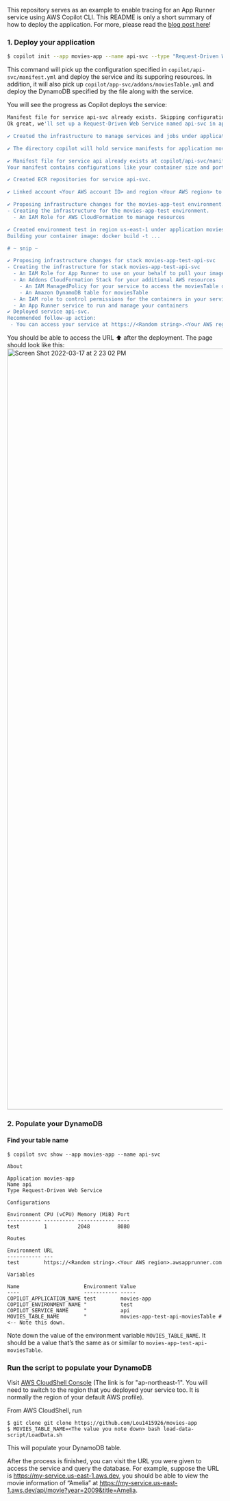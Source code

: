 This repository serves as an example to enable tracing for an App Runner service using AWS Copilot CLI. This README is only a short summary of how to deploy the application. For more, please read the [blog post here](https://aws.amazon.com/blogs/containers/enabling-aws-x-ray-tracing-for-aws-app-runner-service-using-aws-copilot-cli/)!

### 1. Deploy your application
```bash
$ copilot init --app movies-app --name api-svc --type "Request-Driven Web Service" --deploy
```
This command will pick up the configuration specified in `copilot/api-svc/manifest.yml` and deploy the service and its supporing resources. In addition, it will also pick up `copilot/app-svc/addons/moviesTable.yml` and deploy the DynamoDB specified by the file along with the service.

You will see the progress as Copilot deploys the service:
```bash
Manifest file for service api-svc already exists. Skipping configuration.
Ok great, we'll set up a Request-Driven Web Service named api-svc in application movies-app.

✔ Created the infrastructure to manage services and jobs under application movies-app.

✔ The directory copilot will hold service manifests for application movies-app.

✔ Manifest file for service api already exists at copilot/api-svc/manifest.yml, skipping writing it.
Your manifest contains configurations like your container size and port.

✔ Created ECR repositories for service api-svc.

✔ Linked account <Your AWS account ID> and region <Your AWS region> to application movies-app.

✔ Proposing infrastructure changes for the movies-app-test environment.
- Creating the infrastructure for the movies-app-test environment.            [create complete]  [90.5s]
  - An IAM Role for AWS CloudFormation to manage resources                    [create complete]  [16.4s]

✔ Created environment test in region us-east-1 under application movies-app.
Building your container image: docker build -t ...

# ~ snip ~

✔ Proposing infrastructure changes for stack movies-app-test-api-svc
- Creating the infrastructure for stack movies-app-test-api-svc                   [create complete]  [409.5s]
  - An IAM Role for App Runner to use on your behalf to pull your image from ECR  [create complete]  [14.6s]
  - An Addons CloudFormation Stack for your additional AWS resources              [create complete]  [67.8s]
    - An IAM ManagedPolicy for your service to access the moviesTable db          [create complete]  [12.5s]
    - An Amazon DynamoDB table for moviesTable                                    [create complete]  [33.4s]
  - An IAM role to control permissions for the containers in your service         [create complete]  [16.7s]
  - An App Runner service to run and manage your containers                       [create complete]  [311.7s]
✔ Deployed service api-svc.
Recommended follow-up action:
 - You can access your service at https://<Random string>.<Your AWS region>.awsapprunner.com over the internet.
```

You should be able to access the URL ⬆️ after the deployment. The page should look like this:
<img width="1774" alt="Screen Shot 2022-03-17 at 2 23 02 PM" src="https://user-images.githubusercontent.com/79273084/167515601-4a7978e4-977f-4532-9a6c-c1c2f8f2ec17.png">


### 2. Populate your DynamoDB
#### Find your table name
 ```shell
$ copilot svc show --app movies-app --name api-svc

About

 Application movies-app
 Name api
 Type Request-Driven Web Service

Configurations

 Environment CPU (vCPU) Memory (MiB) Port
 ----------- ---------- ------------ ----
 test        1          2048         8080

Routes

 Environment URL
 ----------- ---
 test        https://<Random string>.<Your AWS region>.awsapprunner.com

Variables

 Name                     Environment Value
 ----                     ----------- -----
 COPILOT_APPLICATION_NAME test        movies-app
 COPILOT_ENVIRONMENT_NAME "           test
 COPILOT_SERVICE_NAME     "           api
 MOVIES_TABLE_NAME        "           movies-app-test-api-moviesTable # <-- Note this down.
 ```
Note down the value of the environment variable `MOVIES_TABLE_NAME`. It should be a value that’s the same as or similar to `movies-app-test-api-moviesTable`.

### Run the script to populate your DynamoDB

Visit [AWS CloudShell Console](https://ap-northeast-1.console.aws.amazon.com/cloudshell/home?region=ap-northeast-1#) (The link is for "ap-northeast-1". You will need to switch to the region that you deployed your service too. It is normally the region of your default AWS profile).

From AWS CloudShell, run
```
$ git clone git clone https://github.com/Lou1415926/movies-app
$ MOVIES_TABLE_NAME=<The value you note down> bash load-data-script/LoadData.sh 
```
This will populate your DynamoDB table.

After the process is finished, you can visit the URL you were given to access the service and query the database. For example, suppose the URL is https://my-service.us-east-1.aws.dev, you should be able to view the movie information of “Amelia” at https://my-service.us-east-1.aws.dev/api/movie?year=2009&title=Amelia.

